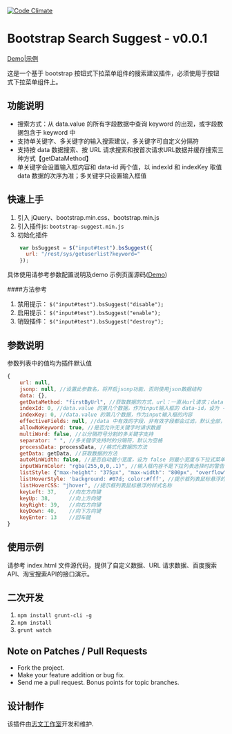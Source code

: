 [![Code Climate](http://lzw.me/images/logo.png)](http://lzw.me)

Bootstrap Search Suggest - v0.0.1
====================

[Demo|示例](http://lzw.me/pages/demo/bootstrap-suggest-plugin) 

这是一个基于 bootstrap 按钮式下拉菜单组件的搜索建议插件，必须使用于按钮式下拉菜单组件上。

## 功能说明

* 搜索方式：从 data.value 的所有字段数据中查询 keyword 的出现，或字段数据包含于 keyword 中
* 支持单关键字、多关键字的输入搜索建议，多关键字可自定义分隔符
* 支持按 data 数据搜索、按  URL 请求搜索和按首次请求URL数据并缓存搜索三种方式【getDataMethod】
* 单关键字会设置输入框内容和 data-id 两个值，以 indexId 和 indexKey 取值 data 数据的次序为准；多关键字只设置输入框值
 
## 快速上手

1. 引入 jQuery、bootstrap.min.css、bootstrap.min.js
2. 引入插件js: `bootstrap-suggest.min.js`
3. 初始化插件

```js
    var bsSuggest = $("input#test").bsSuggest({
      url: "/rest/sys/getuserlist?keyword="
    });
```
具体使用请参考参数配置说明及demo 示例页面源码([Demo](http://lzw.me/pages/demo/bootstrap-suggest-plugin))

####方法参考
1. 禁用提示： `$("input#test").bsSuggest("disable");`
2. 启用提示： `$("input#test").bsSuggest("enable");`
3. 销毁插件： `$("input#test").bsSuggest("destroy");`

## 参数说明

参数列表中的值均为插件默认值
```js
{
	url: null,
	jsonp: null, //设置此参数名，将开启jsonp功能，否则使用json数据结构
	data: {},
	getDataMethod: "firstByUrl", //获取数据的方式，url：一直从url请求；data：从 options.data 获取；firstByUrl：第一次从Url获取全部数据
	indexId: 0,	//data.value 的第几个数据，作为input输入框的 data-id，设为 -1 则不设置此值
	indexKey: 0, //data.value 的第几个数据，作为input输入框的内容
	effectiveFields: null, //data 中有效的字段，非有效字段都会过滤，默认全部，对自定义getData方法无效  TODO
	allowNoKeyword: true, //是否允许无关键字时请求数据
	multiWord: false, //以分隔符号分割的多关键字支持
	separator: " ", //多关键字支持时的分隔符，默认为空格
	processData: processData, //格式化数据的方法
	getData: getData, //获取数据的方法
	autoMinWidth: false, //是否自动最小宽度，设为 false 则最小宽度与下拉式菜单等齐
	inputWarnColor: "rgba(255,0,0,.1)", //输入框内容不是下拉列表选择时的警告色
	listStyle: {"max-height": "375px", "max-width": "800px", "overflow": "auto"}, //列表的样式控制
	listHoverStyle: 'background: #07d; color:#fff', //提示框列表鼠标悬浮的样式
	listHoverCSS: "jhover", //提示框列表鼠标悬浮的样式名称
	keyLeft: 37,	//向左方向键
	keyUp: 38,		//向上方向键
	keyRight: 39,	//向右方向键
	keyDown: 40,	//向下方向键
	keyEnter: 13	//回车键
}
```

## 使用示例

请参考 index.html 文件源代码，提供了自定义数据、URL 请求数据、百度搜索API、淘宝搜索API的接口演示。

## 二次开发

1. `npm install grunt-cli -g`
2. `npm install`
3. `grunt watch`

## Note on Patches / Pull Requests

* Fork the project.
* Make your feature addition or bug fix.
* Send me a pull request. Bonus points for topic branches.

## 设计制作

该插件由[志文工作室](http://lzw.me)开发和维护.